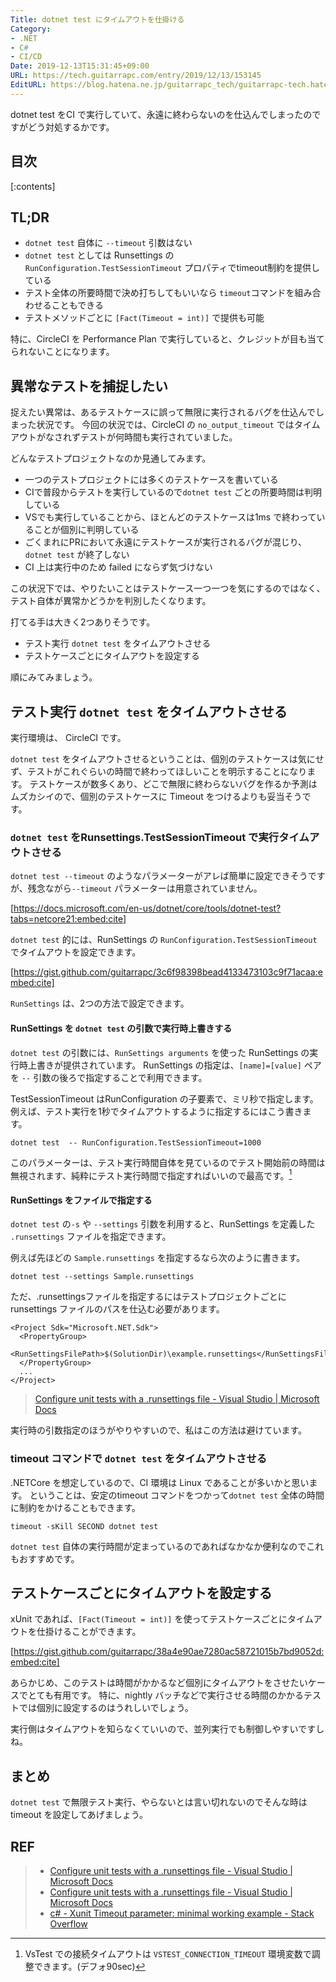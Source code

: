 ```yaml
---
Title: dotnet test にタイムアウトを仕掛ける
Category:
- .NET
- C#
- CI/CD
Date: 2019-12-13T15:31:45+09:00
URL: https://tech.guitarrapc.com/entry/2019/12/13/153145
EditURL: https://blog.hatena.ne.jp/guitarrapc_tech/guitarrapc-tech.hatenablog.com/atom/entry/26006613482239589
---
```


dotnet test をCI で実行していて、永遠に終わらないのを仕込んでしまったのですがどう対処するかです。

## 目次

[:contents]

## TL;DR

* `dotnet test` 自体に `--timeout` 引数はない
* `dotnet test` としては Runsettings の `RunConfiguration.TestSessionTimeout` プロパティでtimeout制約を提供している
* テスト全体の所要時間で決め打ちしてもいいなら `timeout`コマンドを組み合わせることもできる
* テストメソッドごとに `[Fact(Timeout = int)]` で提供も可能

特に、CircleCI を Performance Plan で実行していると、クレジットが目も当てられないことになります。

## 異常なテストを捕捉したい

捉えたい異常は、あるテストケースに誤って無限に実行されるバグを仕込んでしまった状況です。
今回の状況では、CircleCI の `no_output_timeout` ではタイムアウトがなされずテストが何時間も実行されていました。

どんなテストプロジェクトなのか見通してみます。

* 一つのテストプロジェクトには多くのテストケースを書いている
* CIで普段からテストを実行しているので`dotnet test` ごとの所要時間は判明している
* VSでも実行していることから、ほとんどのテストケースは1ms で終わっていることが個別に判明している
* ごくまれにPRにおいて永遠にテストケースが実行されるバグが混じり、`dotnet test` が終了しない
* CI 上は実行中のため failed にならず気づけない

この状況下では、やりたいことはテストケース一つ一つを気にするのではなく、テスト自体が異常かどうかを判別したくなります。

打てる手は大きく2つありそうです。

* テスト実行 `dotnet test` をタイムアウトさせる
* テストケースごとにタイムアウトを設定する

順にみてみましょう。

## テスト実行 `dotnet test` をタイムアウトさせる

実行環境は、 CircleCI です。

`dotnet test` をタイムアウトさせるということは、個別のテストケースは気にせず、テストがこれぐらいの時間で終わってほしいことを明示することになります。
テストケースが数多くあり、どこで無限に終わらないバグを作るか予測はムズカシイので、個別のテストケースに Timeout をつけるよりも妥当そうです。

### `dotnet test` をRunsettings.TestSessionTimeout で実行タイムアウトさせる

`dotnet test --timeout` のようなパラメーターがアレば簡単に設定できそうですが、残念ながら`--timeout` パラメーターは用意されていません。

[https://docs.microsoft.com/en-us/dotnet/core/tools/dotnet-test?tabs=netcore21:embed:cite]

`dotnet test` 的には、RunSettings の `RunConfiguration.TestSessionTimeout` でタイムアウトを設定できます。

[https://gist.github.com/guitarrapc/3c6f98398bead4133473103c9f71acaa:embed:cite]

`RunSettings` は、2つの方法で設定できます。

#### RunSettings を `dotnet test` の引数で実行時上書きする

`dotnet test` の引数には、`RunSettings arguments` を使った RunSettings の実行時上書きが提供されています。
RunSettings の指定は、`[name]=[value]` ペアを `--` 引数の後ろで指定することで利用できます。

TestSessionTimeout はRunConfiguration の子要素で、ミリ秒で指定します。
例えば、テスト実行を1秒でタイムアウトするように指定するにはこう書きます。

```
dotnet test  -- RunConfiguration.TestSessionTimeout=1000
```

このパラメーターは、テスト実行時間自体を見ているのでテスト開始前の時間は無視されます、純粋にテスト実行時間で指定すればいいので最高です。[^1]

#### RunSettings をファイルで指定する

`dotnet test` の`-s` や `--settings` 引数を利用すると、RunSettings を定義した `.runsettings` ファイルを指定できます。

例えば先ほどの `Sample.runsettings` を指定するなら次のように書きます。

```
dotnet test --settings Sample.runsettings
```

ただ、.runsettingsファイルを指定するにはテストプロジェクトごとに runsettings ファイルのパスを仕込む必要があります。

```
<Project Sdk="Microsoft.NET.Sdk">
  <PropertyGroup>
    <RunSettingsFilePath>$(SolutionDir)\example.runsettings</RunSettingsFilePath>
  </PropertyGroup>
  ...
</Project>
```

> [Configure unit tests with a \.runsettings file \- Visual Studio \| Microsoft Docs](https://docs.microsoft.com/en-us/visualstudio/test/configure-unit-tests-by-using-a-dot-runsettings-file?view=vs-2019)

実行時の引数指定のほうがやりやすいので、私はこの方法は避けています。

### timeout コマンドで `dotnet test` をタイムアウトさせる

.NETCore を想定しているので、CI 環境は Linux であることが多いかと思います。
ということは、安定のtimeout コマンドをつかって`dotnet test` 全体の時間に制約をかけることもできます。

```
timeout -sKill SECOND dotnet test
```

`dotnet test` 自体の実行時間が定まっているのであればなかなか便利なのでこれもおすすめです。

## テストケースごとにタイムアウトを設定する

xUnit であれば、`[Fact(Timeout = int)]` を使ってテストケースごとにタイムアウトを仕掛けることができます。

[https://gist.github.com/guitarrapc/38a4e90ae7280ac58721015b7bd9052d:embed:cite]


あらかじめ、このテストは時間がかかるなど個別にタイムアウトをさせたいケースでとても有用です。
特に、nightly バッチなどで実行させる時間のかかるテストでは個別に設定するのはうれしいでしょう。

実行側はタイムアウトを知らなくていいので、並列実行でも制御しやすいですしね。

## まとめ

`dotnet test` で無限テスト実行、やらないとは言い切れないのでそんな時はtimeout を設定してあげましょう。

[^1]: VsTest での接続タイムアウトは `VSTEST_CONNECTION_TIMEOUT` 環境変数で調整できます。(デフォ90sec)

## REF

> * [Configure unit tests with a \.runsettings file \- Visual Studio \| Microsoft Docs](https://docs.microsoft.com/en-us/visualstudio/test/configure-unit-tests-by-using-a-dot-runsettings-file?view=vs-2019)
> * [Configure unit tests with a \.runsettings file \- Visual Studio \| Microsoft Docs](https://docs.microsoft.com/en-us/visualstudio/test/configure-unit-tests-by-using-a-dot-runsettings-file?view=vs-2019)
> * [c\# \- Xunit Timeout parameter: minimal working example \- Stack Overflow](https://stackoverflow.com/questions/51690236/xunit-timeout-parameter-minimal-working-example)
